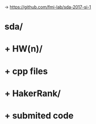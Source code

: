 -> https://github.com/fmi-lab/sda-2017-si-1

# sda/ 
#   + HW(n)/ 
#     + cpp files
#     + HakerRank/ 
#       + submited code
